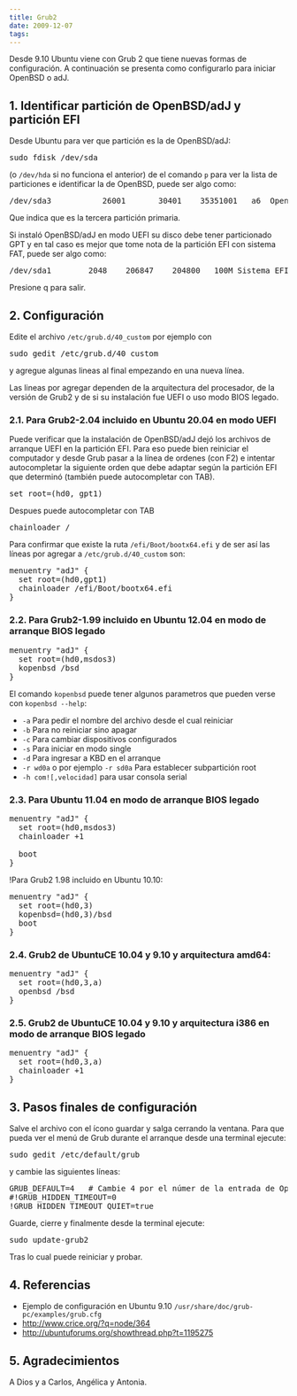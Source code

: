```yaml
---
title: Grub2
date: 2009-12-07
tags:
---
```


Desde 9.10 Ubuntu viene con Grub 2 que tiene nuevas formas de configuración. A continuación se presenta como configurarlo para iniciar OpenBSD o adJ.

## 1. Identificar partición de OpenBSD/adJ y partición EFI 

Desde Ubuntu para ver que partición es la de OpenBSD/adJ:
<pre>
sudo fdisk /dev/sda
</pre>
(o ```/dev/hda``` si no funciona el anterior) de el comando ```p``` para ver la lista de particiones e identificar la de OpenBSD, puede ser algo como:

<pre>
/dev/sda3           26001       30401    35351001   a6  OpenBSD
</pre>

Que indica que es la tercera partición primaria.  

Si instaló OpenBSD/adJ en modo UEFI su disco debe tener particionado GPT y en tal caso es mejor
que tome nota de la partición EFI con sistema FAT, puede ser algo como:
<pre>
/dev/sda1        2048    206847    204800   100M Sistema EFI
</pre>


Presione q para salir. 

## 2. Configuración

Edite el archivo ```/etc/grub.d/40_custom``` por ejemplo con
<pre>
sudo gedit /etc/grub.d/40_custom
</pre>

y agregue algunas lineas al final empezando en una nueva línea.

Las lineas por agregar dependen de la arquitectura del procesador, de la versión de Grub2 y de si su instalación fue UEFI o uso modo BIOS legado.

### 2.1. Para Grub2-2.04 incluido en Ubuntu 20.04 en modo UEFI

Puede verificar que la instalación de OpenBSD/adJ dejó los archivos de 
arranque UEFI en la partición EFI.  Para eso puede bien reiniciar el 
computador y desde Grub pasar a la línea de ordenes (con F2) e intentar 
autocompletar la siguiente orden que debe adaptar según la partición 
EFI que determinó (también puede autocompletar con TAB).

<pre>
set root=(hd0, gpt1)
</pre>

Despues puede autocompletar con TAB
<pre>
chainloader /
</pre>

Para confirmar que existe la ruta `/efi/Boot/bootx64.efi` y de ser así las 
líneas por agregar a `/etc/grub.d/40_custom` son:

<pre>
menuentry "adJ" {
  set root=(hd0,gpt1)
  chainloader /efi/Boot/bootx64.efi
} 
</pre>


### 2.2. Para Grub2-1.99 incluido en Ubuntu 12.04 en modo de arranque BIOS legado

<pre>
menuentry "adJ" {
  set root=(hd0,msdos3)
  kopenbsd /bsd
} 
</pre>

El comando ```kopenbsd``` puede tener algunos parametros que pueden verse con ```kopenbsd --help```:

- ```-a``` Para pedir el nombre del archivo desde el cual reiniciar
- ```-b``` Para no reiniciar sino apagar
- ```-c``` Para cambiar dispositivos configurados
- ```-s``` Para iniciar en modo single
- ```-d``` Para ingresar a KBD en el arranque
- ```-r wd0a``` o por ejemplo  ```-r sd0a``` Para establecer subpartición root
- ```-h com![,velocidad]``` para usar consola serial 

### 2.3. Para Ubuntu 11.04  en modo de arranque BIOS legado
<pre>
menuentry "adJ" {
  set root=(hd0,msdos3)
  chainloader +1

  boot
} 
</pre>
!Para Grub2 1.98 incluido en Ubuntu 10.10:
<pre>
menuentry "adJ" {
  set root=(hd0,3)
  kopenbsd=(hd0,3)/bsd
  boot
}
</pre>

### 2.4. Grub2 de UbuntuCE 10.04 y 9.10 y arquitectura amd64:

<pre>
menuentry "adJ" {
  set root=(hd0,3,a)
  openbsd /bsd
}
</pre>

### 2.5. Grub2 de UbuntuCE 10.04 y 9.10 y arquitectura i386  en modo de arranque BIOS legado

<pre>
menuentry "adJ" {
  set root=(hd0,3,a)
  chainloader +1
}
</pre>

## 3. Pasos finales de configuración

Salve el archivo con el ícono guardar y salga cerrando la ventana. Para que pueda ver el menú de Grub durante el arranque desde una terminal ejecute:

<pre>
sudo gedit /etc/default/grub
</pre>

y cambie las siguientes líneas:
<pre>
GRUB_DEFAULT=4   # Cambie 4 por el númer de la entrada de OpenBSD en el menu
#!GRUB_HIDDEN_TIMEOUT=0
!GRUB_HIDDEN_TIMEOUT_QUIET=true
</pre>

Guarde, cierre y finalmente desde la terminal ejecute:

<pre>
sudo update-grub2
</pre>

Tras lo cual puede reiniciar y probar.


## 4. Referencias
* Ejemplo de configuración en Ubuntu 9.10 ```/usr/share/doc/grub-pc/examples/grub.cfg```
* http://www.crice.org/?q=node/364
* http://ubuntuforums.org/showthread.php?t=1195275

## 5. Agradecimientos

A Dios y a Carlos, Angélica y Antonia.
